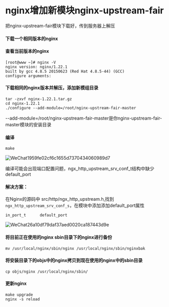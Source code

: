 # nginx增加新模块nginx-upstream-fair

把nginx-upstream-fair模块下载好，传到服务器上解压



#### 下载一个相同版本的nginx

#### 查看当前版本的nginx

```
[root@www ~]# nginx -V
nginx version: nginx/1.22.1
built by gcc 4.8.5 20150623 (Red Hat 4.8.5-44) (GCC) 
configure arguments:
```

#### 下载相同的nginx版本并解压，添加新模组目录

```
tar -zxvf nginx-1.22.1.tar.gz
cd nginx-1.22.1
./configure --add-module=/root/nginx-upstream-fair-master
```

--add-module=/root/nginx-upstream-fair-master是你nginx-upstream-fair-master模块的安装目录

#### 编译

```
make
```

![WeChat1959fe02cf6c1655d7370434060989d7](/Users/zhouqiting/Desktop/document/nginx/nginx增加新模块nginx-upstream-fair/WeChat1959fe02cf6c1655d7370434060989d7.jpg)

编译可能会出现端口配置问题，ngx_http_upstream_srv_conf_t结构中缺少default_port

#### 解决方案：

在Nginx的源码中 src/http/ngx_http_upstream.h,找到`ngx_http_upstream_srv_conf_s`，在模块中添加添加default_port属性

```
in_port_t	   default_port
```

![WeChat26a10df79daf37aed0020ca187443d9e](/Users/zhouqiting/Desktop/document/nginx/nginx增加新模块nginx-upstream-fair/WeChat26a10df79daf37aed0020ca187443d9e.jpg)

####  将目前正在使用的nginx sbin目录下的nginx进行备份

```
mv /usr/local/nginx/sbin/nginx /usr/local/nginx/sbin/nginxbak
```

#### 将安装目录下的objs中的nginx拷贝到现在使用的nginx中的sbin目录

```
cp objs/nginx /usr/local/nginx/sbin/
```

#### 更新nginx

```
make upgrade
nginx -s reload
```

